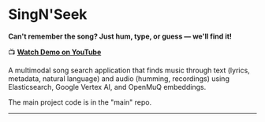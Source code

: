 # SingN'Seek

**Can't remember the song? Just hum, type, or guess — we'll find it!**

📺 **[Watch Demo on YouTube](https://www.youtube.com/watch?v=JCv2n1I46uA)**

A multimodal song search application that finds music through text (lyrics, metadata, natural language) and audio (humming, recordings) using Elasticsearch, Google Vertex AI, and OpenMuQ embeddings.

The main project code is in the "main" repo.

----------

